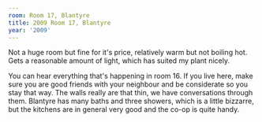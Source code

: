 ```yaml
---
room: Room 17, Blantyre
title: 2009 Room 17, Blantyre
year: '2009'
---
```


Not a huge room but fine for it's price, relatively warm but not boiling hot. Gets a reasonable amount of light, which has suited my plant nicely. 

You can hear everything that's happening in room 16. If you live here, make sure you are good friends with your neighbour and be considerate so you stay that way. The walls really are that thin, we have conversations through them.  Blantyre has many baths and three showers, which is a little bizzarre, but the kitchens are in general very good  and the co-op is quite handy.